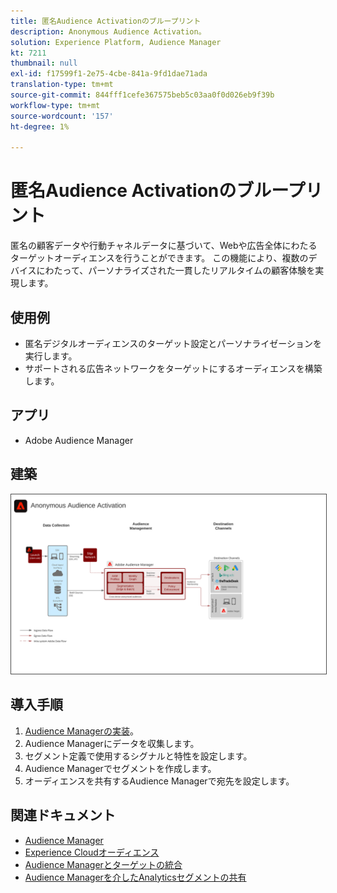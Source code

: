 ```yaml
---
title: 匿名Audience Activationのブループリント
description: Anonymous Audience Activation。
solution: Experience Platform, Audience Manager
kt: 7211
thumbnail: null
exl-id: f17599f1-2e75-4cbe-841a-9fd1dae71ada
translation-type: tm+mt
source-git-commit: 844fff1cefe367575beb5c03aa0f0d026eb9f39b
workflow-type: tm+mt
source-wordcount: '157'
ht-degree: 1%

---
```


# 匿名Audience Activationのブループリント

匿名の顧客データや行動チャネルデータに基づいて、Webや広告全体にわたるターゲットオーディエンスを行うことができます。 この機能により、複数のデバイスにわたって、パーソナライズされた一貫したリアルタイムの顧客体験を実現します。

## 使用例

* 匿名デジタルオーディエンスのターゲット設定とパーソナライゼーションを実行します。
* サポートされる広告ネットワークをターゲットにするオーディエンスを構築します。

## アプリ

* Adobe Audience Manager

## 建築

<img src="assets/aam.svg" alt="匿名Audience Activationシナリオのリファレンスアーキテクチャ" style="border:1px solid #4a4a4a" />

## 導入手順

<!-- These steps should link to help. -->

1. [Audience Managerの実装](https://experienceleague.corp.adobe.com/docs/audience-manager/user-guide/implementation-integration-guides/implement-audience-manager.html?lang=en#implementation-integration-guides)。
1. Audience Managerにデータを収集します。
1. セグメント定義で使用するシグナルと特性を設定します。
1. Audience Managerでセグメントを作成します。
1. オーディエンスを共有するAudience Managerで宛先を設定します。

## 関連ドキュメント

* [Audience Manager](https://experienceleague.adobe.com/docs/audience-manager.html?lang=en)
* [Experience Cloudオーディエンス](https://experienceleague.adobe.com/docs/core-services/interface/audiences/audience-library.html)
* [Audience Managerとターゲットの統合](https://experienceleague.adobe.com/docs/audience-manager/user-guide/implementation-integration-guides/integration-other-solutions/aam-target-integration.html)
* [Audience Managerを介したAnalyticsセグメントの共有](https://experienceleague.adobe.com/docs/analytics/components/segmentation/segmentation-workflow/seg-publish.html)
